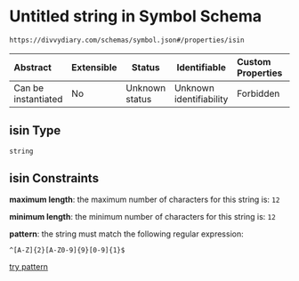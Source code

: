 # Untitled string in Symbol Schema

```txt
https://divvydiary.com/schemas/symbol.json#/properties/isin
```

| Abstract            | Extensible | Status         | Identifiable            | Custom Properties | Additional Properties | Access Restrictions | Defined In                                                         |
| :------------------ | ---------- | -------------- | ----------------------- | :---------------- | --------------------- | ------------------- | ------------------------------------------------------------------ |
| Can be instantiated | No         | Unknown status | Unknown identifiability | Forbidden         | Allowed               | none                | [symbol.json\*](../src/schemas/symbol.json "open original schema") |

## isin Type

`string`

## isin Constraints

**maximum length**: the maximum number of characters for this string is: `12`

**minimum length**: the minimum number of characters for this string is: `12`

**pattern**: the string must match the following regular expression:

```regexp
^[A-Z]{2}[A-Z0-9]{9}[0-9]{1}$
```

[try pattern](https://regexr.com/?expression=%5E%5BA-Z%5D%7B2%7D%5BA-Z0-9%5D%7B9%7D%5B0-9%5D%7B1%7D%24 "try regular expression with regexr.com")
